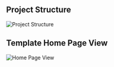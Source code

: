 ## Project Structure
![Project Structure](https://res.cloudinary.com/dxrbrkfvv/image/upload/v1694770440/github/nextjs_joy_ui_structure_fk8xuy.png)

## Template Home Page View
![Home Page View](https://res.cloudinary.com/dxrbrkfvv/image/upload/v1694770385/github/nextjs_joy_ui_hello_world_mua7x2.png)
